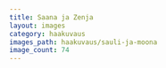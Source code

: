 ```yaml
---
title: Saana ja Zenja
layout: images
category: haakuvaus
images_path: haakuvaus/sauli-ja-moona
image_count: 74
---
```

